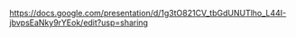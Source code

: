 https://docs.google.com/presentation/d/1g3tO821CV_tbGdUNUTlho_L44I-jbvpsEaNky9rYEok/edit?usp=sharing

